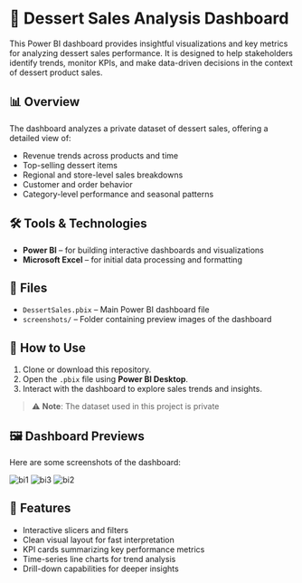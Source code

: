 # 🍰 Dessert Sales Analysis Dashboard

This Power BI dashboard provides insightful visualizations and key metrics for analyzing dessert sales performance. It is designed to help stakeholders identify trends, monitor KPIs, and make data-driven decisions in the context of dessert product sales.

## 📊 Overview

The dashboard analyzes a private dataset of dessert sales, offering a detailed view of:

- Revenue trends across products and time
- Top-selling dessert items
- Regional and store-level sales breakdowns
- Customer and order behavior
- Category-level performance and seasonal patterns

## 🛠️ Tools & Technologies

- **Power BI** – for building interactive dashboards and visualizations
- **Microsoft Excel** – for initial data processing and formatting

## 📂 Files

- `DessertSales.pbix` – Main Power BI dashboard file
- `screenshots/` – Folder containing preview images of the dashboard

## 🧭 How to Use

1. Clone or download this repository.
2. Open the `.pbix` file using **Power BI Desktop**.
3. Interact with the dashboard to explore sales trends and insights.

> ⚠️ **Note**: The dataset used in this project is private 

## 🖼️ Dashboard Previews

Here are some screenshots of the dashboard:

![bi1](https://github.com/user-attachments/assets/2c09bd1c-4651-40ae-bb89-18aad10e2cf4)
![bi3](https://github.com/user-attachments/assets/dfcc68b5-595f-4f1b-a98d-38cd822b1403)
![bi2](https://github.com/user-attachments/assets/600c9a54-dfde-4858-a18d-34c1614a4c8f)



## 📌 Features

- Interactive slicers and filters
- Clean visual layout for fast interpretation
- KPI cards summarizing key performance metrics
- Time-series line charts for trend analysis
- Drill-down capabilities for deeper insights


